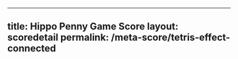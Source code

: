 ---
        
title: Hippo Penny Game Score
layout: scoredetail
permalink: /meta-score/tetris-effect-connected
---